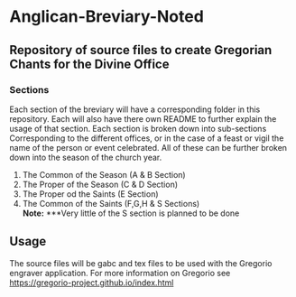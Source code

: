 # Anglican-Breviary-Noted
## Repository  of source files to create Gregorian Chants for the Divine Office

### Sections
Each section of the breviary will have a corresponding folder in this repository. Each will also have there own README to further explain the usage of that section. Each section is broken down into sub-sections Corresponding to the different offices, or in the case of a feast or vigil the name of the person or event celebrated. All of these can be further broken down into the season of the church year.

1.  The Common of the Season  (A & B Section)
2.  The Proper of the Season  (C & D Section)
3.  The Proper od the Saints  (E Section)
4.  The Common of the Saints  (F,G,H & S Sections)\
**Note:** ***Very little of the S section is planned to be done

## Usage
The source files will be gabc and tex files to be used with the Gregorio engraver application. For more information on Gregorio see https://gregorio-project.github.io/index.html
